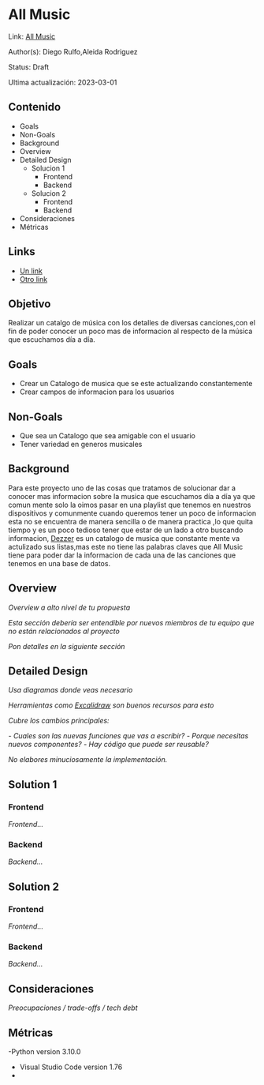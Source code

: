 # All Music
Link: [All Music](https://github.com/Aleidarodri/Proyecto/blob/main/README.md)

Author(s): Diego Rulfo,Aleida Rodriguez  

Status: Draft

Ultima actualización: 2023-03-01

## Contenido
- Goals
- Non-Goals
- Background
- Overview
- Detailed Design
  - Solucion 1
    - Frontend
    - Backend
  - Solucion 2
    - Frontend
    - Backend
- Consideraciones
- Métricas

## Links
- [Un link](#)
- [Otro link](#)

## Objetivo
 Realizar un catalgo de música con los detalles de diversas canciones,con el fin de poder conocer un poco mas de informacion al respecto de la música que escuchamos día a día.


## Goals
- Crear un Catalogo de musica que se este actualizando constantemente
- Crear campos de informacion para los usuarios
 

## Non-Goals
- Que sea un Catalogo que sea amigable con el usuario
- Tener variedad en generos musicales 

## Background
 Para este proyecto uno de las cosas que tratamos de solucionar dar a conocer mas informacion sobre la musica que escuchamos día a día ya que comun mente solo la oimos pasar en una playlist que tenemos en nuestros dispositivos y comunmente cuando queremos tener un poco de informacion esta no se encuentra de manera sencilla o de manera practica ,lo que quita tiempo y es un poco tedioso tener que estar de un lado a otro buscando informacion, [Dezzer](https://www.deezer.com/es/channels/new) es un catalogo de musica que constante mente va actulizado sus listas,mas este no tiene las palabras claves que All Music tiene para poder dar la informacion de cada una de las canciones que tenemos en una base de datos.

## Overview
_Overview a alto nivel de tu propuesta_

_Esta sección debería ser entendible por nuevos miembros de tu equipo que no están relacionados al proyecto_

_Pon detalles en la siguiente sección_

## Detailed Design
_Usa diagramas donde veas necesario_

_Herramientas como [Excalidraw](https://excalidraw.com) son buenos recursos para esto_

_Cubre los cambios principales:_

 _- Cuales son las nuevas funciones que vas a escribir?_
 _- Porque necesitas nuevos componentes?_
 _- Hay código que puede ser reusable?_

_No elabores minuciosamente la implementación._

## Solution 1
### Frontend
_Frontend…_
### Backend
_Backend…_

## Solution 2
### Frontend
_Frontend…_
### Backend
_Backend…_

## Consideraciones
_Preocupaciones / trade-offs / tech debt_

## Métricas
-Python version 3.10.0
- Visual Studio Code version 1.76
-
